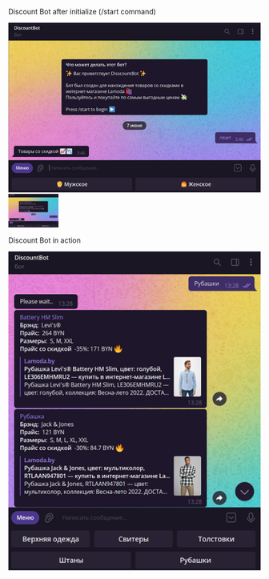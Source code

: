 Discount Bot after initialize (/start command)

![pic-1](https://github.com/ThanhDoIVan/DiscountTelegramBot/blob/master/pic-1.jpg?raw=true|width=100px)
<img src="https://github.com/ThanhDoIVan/DiscountTelegramBot/blob/master/pic-1.jpg" width='100'>

Discount Bot in action

![pic-2](https://github.com/ThanhDoIVan/DiscountTelegramBot/blob/master/pic-2.jpg?raw=true|width=100px)


